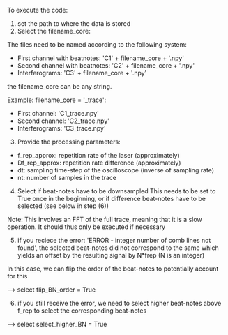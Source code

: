 To execute the code:

1) set the path to where the data is stored
2) Select the filename_core:

The files need to be named according to the following system:

- First channel with beatnotes:  'C1' + filename_core + '.npy'
- Second channel with beatnotes: 'C2' + filename_core + '.npy'
- Interferograms:                'C3' + filename_core + '.npy'

the filename_core can be any string.

Example:
filename_core = '_trace':

- First channel:  'C1_trace.npy'
- Second channel: 'C2_trace.npy'
- Interferograms: 'C3_trace.npy'

3) Provide the processing parameters:
 
- f_rep_approx: repetition rate of the laser (approximately)
- Df_rep_approx: repetition rate difference (approximately)
- dt: sampling time-step of the oscilloscope (inverse of sampling rate)
- nt: number of samples in the trace

4) Select if beat-notes have to be downsampled
This needs to be set to True once in the beginning, or if difference beat-notes have to be selected (see below in step (6))

Note: This involves an FFT of the full trace, meaning that it is a slow operation. It should thus only be executed if necessary

5) if you reciece the error: 'ERROR - integer number of comb lines not found', the selected beat-notes did not correspond to the same which yields an offset by the resulting signal by N*frep (N is an integer)

In this case, we can flip the order of the beat-notes to potentially account for this

--> select flip_BN_order = True

6) if you still receive the error, we need to select higher beat-notes above f_rep to select the corresponding beat-notes

--> select select_higher_BN = True


